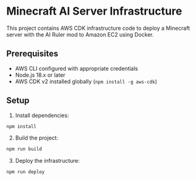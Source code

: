 # Minecraft AI Server Infrastructure

This project contains AWS CDK infrastructure code to deploy a Minecraft server with the AI Ruler mod to Amazon EC2 using Docker.

## Prerequisites

- AWS CLI configured with appropriate credentials
- Node.js 18.x or later
- AWS CDK v2 installed globally (`npm install -g aws-cdk`)

## Setup

1. Install dependencies:

```bash
npm install
```

2. Build the project:

```bash
npm run build
```

3. Deploy the infrastructure:

```bash
npm run deploy
```